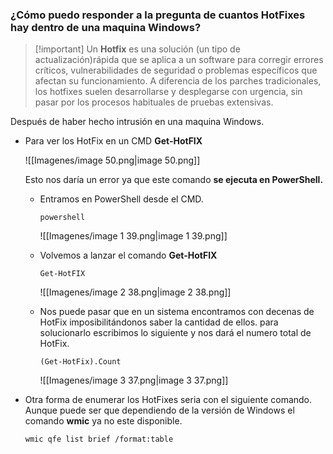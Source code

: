   

### ¿Cómo puedo responder a la pregunta de cuantos HotFixes hay dentro de una maquina Windows?

  

> [!important] Un **Hotfix** es una solución (un tipo de actualización)rápida que se aplica a un software para corregir errores críticos, vulnerabilidades de seguridad o problemas específicos que afectan su funcionamiento. A diferencia de los parches tradicionales, los hotfixes suelen desarrollarse y desplegarse con urgencia, sin pasar por los procesos habituales de pruebas extensivas.

  

Después de haber hecho intrusión en una maquina Windows.

- Para ver los HotFix en un CMD **Get-HotFIX**
    
    ![[Imagenes/image 50.png|image 50.png]]
    
    Esto nos daría un error ya que este comando **se ejecuta en PowerShell.**
    
    - Entramos en PowerShell desde el CMD.
        
        `powershell`
        
        ![[Imagenes/image 1 39.png|image 1 39.png]]
        
    
      
    
    - Volvemos a lanzar el comando **Get-HotFIX**
        
        `Get-HotFIX`
        
        ![[Imagenes/image 2 38.png|image 2 38.png]]
        
    
      
    
    - Nos puede pasar que en un sistema encontramos con decenas de HotFix imposibilitándonos saber la cantidad de ellos. para solucionarlo escribimos lo siguiente y nos dará el numero total de HotFix.
        
        `(Get-HotFix).Count`
        
        ![[Imagenes/image 3 37.png|image 3 37.png]]
        

  

- Otra forma de enumerar los HotFixes seria con el siguiente comando. Aunque puede ser que dependiendo de la versión de Windows el comando **wmic** ya no este disponible.
    
    `wmic qfe list brief /format:table`